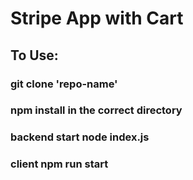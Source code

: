 # Stripe App with Cart

## To Use:

### git clone 'repo-name' 

### npm install in the correct directory

### backend start node index.js

### client npm run start
